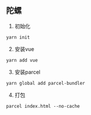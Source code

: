## 陀螺

1. 初始化
~~~
yarn init
~~~

2. 安装vue

~~~
yarn add vue
~~~

3. 安装parcel

~~~
yarn global add parcel-bundler 
~~~
4. 打包
~~~
parcel index.html --no-cache
~~~
